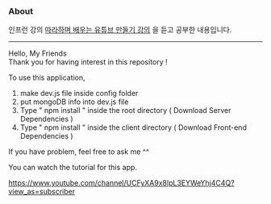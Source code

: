 ### About
인프런 강의 [따라하며 배우는 유튜브 만들기 강의](https://www.inflearn.com/course/따라하며-배우는-노드-리액트-유튜브-만들기#curriculum) 을 듣고 공부한 내용입니다.

------------
Hello, My Friends  
Thank you for having interest in this repository ! 

To use this application, 

1. make dev.js file inside config folder 
2. put mongoDB info into dev.js file 
3. Type  " npm install " inside the root directory  ( Download Server Dependencies ) 
4. Type " npm install " inside the client directory ( Download Front-end Dependencies )


If you have problem, feel free to ask me ^^ 

You can watch the tutorial for this app.

https://www.youtube.com/channel/UCFyXA9x8lpL3EYWeYhj4C4Q?view_as=subscriber



